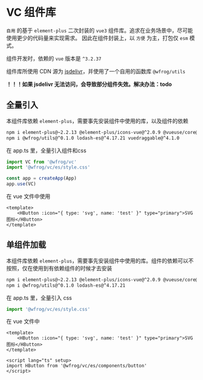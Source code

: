 # VC 组件库

`自用` 的基于 `element-plus` 二次封装的 `vue3` 组件库。追求在业务场景中，尽可能使用更少的代码量来实现需求。
因此在组件封装上，以 `方便` 为主，打包仅 `esm` 模式。

组件开发时，依赖的 `vue` 版本是 `^3.2.37`

组件库所使用 CDN 源为 [jsdelivr](https://www.jsdelivr.com/)，并使用了一个自用的函数库 `@wfrog/utils`

 **！！！如果 jsdelivr 无法访问，会导致部分组件失效。解决办法：todo**

## 全量引入

本组件库依赖 `element-plus`，需要事先安装组件中使用的库，以及组件的依赖

```sh
npm i element-plus@~2.2.13 @element-plus/icons-vue@^2.0.9 @vueuse/core@^9.1.0
npm i @wfrog/utils@^0.1.0 lodash-es@^4.17.21 vuedraggable@^4.1.0 
```

在 app.ts 里，全量引入组件和css
```ts
import VC from '@wfrog/vc'
import '@wfrog/vc/es/style.css'

const app = createApp(App)
app.use(VC)
```

在 vue 文件中使用
```vue
<template>
    <HButton :icon="{ type: 'svg', name: 'test' }" type="primary">SVG 图标</HButton>
</template>
```


## 单组件加载

本组件库依赖 `element-plus`，需要事先安装组件中使用的库。组件的依赖可以不按照，仅在使用到有依赖组件的时候才去安装

```sh
npm i element-plus@~2.2.13 @element-plus/icons-vue@^2.0.9 @vueuse/core@^9.1.0
npm i @wfrog/utils@^0.1.0 lodash-es@^4.17.21
```

在 app.ts 里，全量引入 css
```ts
import '@wfrog/vc/es/style.css'
```

在 vue 文件中
```vue
<template>
    <HButton :icon="{ type: 'svg', name: 'test' }" type="primary">SVG 图标</HButton>
</template>

<script lang="ts" setup>
import HButton from '@wfrog/vc/es/components/button'
</script>
```
